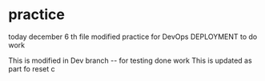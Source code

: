 # practice
today december 6 th file modified
practice for DevOps
DEPLOYMENT
to do work

This is modified in Dev branch -- for testing
done work
This is updated as part fo reset c
